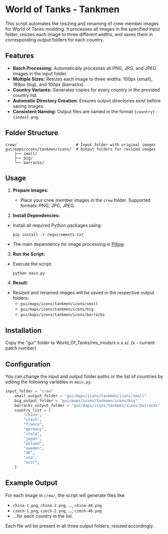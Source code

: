 # World of Tanks - Tankmen

This script automates the resizing and renaming of crew member images for World of Tanks modding. It processes all images in the specified input folder, resizes each image to three different widths, and saves them in corresponding output folders for each country.

## Features

- **Batch Processing:** Automatically processes all PNG, JPG, and JPEG images in the input folder.
- **Multiple Sizes:** Resizes each image to three widths: 100px (small), 188px (big), and 100px (barracks).
- **Country Variants:** Generates copies for every country in the provided country list.
- **Automatic Directory Creation:** Ensures output directories exist before saving images.
- **Consistent Naming:** Output files are named in the format `{country}-{index}.png`.

## Folder Structure

```
crew/                          # Input folder with original images
gui/maps/icons/tankmen/icons/  # Output folders for resized images
    ├── small/
    ├── big/
    └── barracks/
```

## Usage

1. **Prepare Images:**

    - Place your crew member images in the `crew` folder. Supported formats: PNG, JPG, JPEG.

2. **Install Dependencies:**

- Install all required Python packages using:
    ```
    pip install -r requirements.txt
    ```
- The main dependency for image processing is [Pillow](https://pillow.readthedocs.io/en/stable/?badge=latest).

3. **Run the Script:**

- Execute the script:
    ```
    python main.py
    ```

4. **Result:**

- Resized and renamed images will be saved in the respective output folders:
    - `gui/maps/icons/tankmen/icons/small`
    - `gui/maps/icons/tankmen/icons/big`
    - `gui/maps/icons/tankmen/icons/barracks`

## Installation
Copy the "gui" folder to World_Of_Tanks/res_mods/x.x.x.x/. (x - current patch number)

## Configuration

You can change the input and output folder paths or the list of countries by editing the following variables in `main.py`:

```python
input_folder = "crew"
    small_output_folder = "gui/maps/icons/tankmen/icons/small"
    big_output_folder = "gui/maps/icons/tankmen/icons/big"
    barracks_output_folder = "gui/maps/icons/tankmen/icons/barracks"
    country_list = [
        "china",
        "czech",
        "france",
        "germany",
        "italy",
        "japan",
        "poland",
        "sweden",
        "UK",
        "usa",
        "ussr",
    ]
```

## Example Output

For each image in `crew/`, the script will generate files like:

- `china-1.png`, `china-2.png`, ..., `china-46.png`
- `czech-1.png`, `czech-2.png`, ..., `czech-46.png`
- ...for each country in the list.

Each file will be present in all three output folders, resized accordingly.
